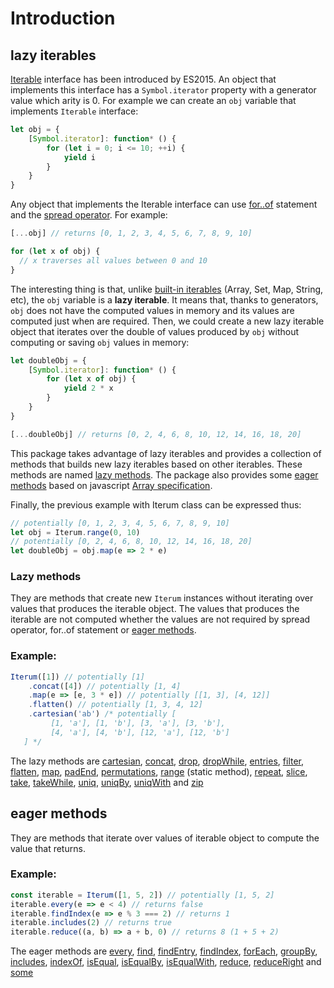 # Introduction

## lazy iterables

[Iterable](https://developer.mozilla.org/en-US/docs/Web/JavaScript/Reference/Iteration_protocols#The_iterable_protocol) interface has been introduced by ES2015. An object that implements this interface has a `Symbol.iterator` property with a generator value which arity is 0. For example we can create an `obj` variable that implements `Iterable` interface:

``` javascript
let obj = {
    [Symbol.iterator]: function* () {
        for (let i = 0; i <= 10; ++i) {
            yield i
        }
    }
}
```

Any object that implements the Iterable interface can use [for..of](https://developer.mozilla.org/en-US/docs/Web/JavaScript/Reference/Statements/for...of) statement and the [spread operator](https://developer.mozilla.org/en-US/docs/Web/JavaScript/Reference/Operators/Spread_operator). For example:

``` javascript 
[...obj] // returns [0, 1, 2, 3, 4, 5, 6, 7, 8, 9, 10]

for (let x of obj) {
  // x traverses all values between 0 and 10
}
```

The interesting thing is that, unlike [built-in iterables](https://developer.mozilla.org/en-US/docs/Web/JavaScript/Reference/Iteration_protocols#Built-in_iterables) (Array, Set, Map, String, etc), the `obj` variable is a **lazy iterable**. It means that, thanks to generators, `obj` does not have the computed values in memory and its values are computed just when are required. Then, we could create a new lazy iterable object that iterates over the double of values produced by `obj` without computing or saving `obj` values in memory:

``` javascript
let doubleObj = {
    [Symbol.iterator]: function* () {
        for (let x of obj) {
            yield 2 * x
        }
    }
}

[...doubleObj] // returns [0, 2, 4, 6, 8, 10, 12, 14, 16, 18, 20]
```

This package takes advantage of lazy iterables and provides a collection of methods that builds new lazy iterables based on other iterables. These methods are named [lazy methods](#lazy-methods). The package also provides some [eager methods](#eager-methods) based on javascript [Array specification](https://developer.mozilla.org/en-US/docs/Web/JavaScript/Reference/Global_Objects/Array). 

Finally, the previous example with Iterum class can be expressed thus:

``` javascript
// potentially [0, 1, 2, 3, 4, 5, 6, 7, 8, 9, 10]
let obj = Iterum.range(0, 10)
// potentially [0, 2, 4, 6, 8, 10, 12, 14, 16, 18, 20]
let doubleObj = obj.map(e => 2 * e)
```

### Lazy methods
They are methods that create new `Iterum` instances without iterating over values that produces the iterable object. The values that produces the iterable are not computed whether the values are not required by spread operator, for..of statement or [eager methods](#eager-methods).

### Example:
``` javascript
Iterum([1]) // potentially [1]
    .concat([4]) // potentially [1, 4]
    .map(e => [e, 3 * e]) // potentially [[1, 3], [4, 12]]
    .flatten() // potentially [1, 3, 4, 12]
    .cartesian('ab') /* potentially [
         [1, 'a'], [1, 'b'], [3, 'a'], [3, 'b'],
         [4, 'a'], [4, 'b'], [12, 'a'], [12, 'b']
   ] */
```

The lazy methods are [cartesian](API.md#cartesian-iterables), [concat](API.md#concat-iterables), [drop](API.md#drop-n--1), [dropWhile](API.md#dropwhile-predicate-context--this), [entries](API.md#entries-), [filter](API.md#filter-predicate-context--this), [flatten](API.md#flatten-depth--1), [map](API.md#map-cb-context--this), [padEnd](API.md#padend-length--0-value--undefined), [permutations](), [range](API.md#iterumrangestart--0-end--infinity-step--1) (static method), [repeat](API.md#repeatn--infinity), [slice](API.md#slice-start--0-end--infinity), [take](API.md#take-n--1), [takeWhile](API.md#takewhile-predicate-context--this), [uniq](API.md#uniq-), [uniqBy](API.md#uniqby-cb--e--e), [uniqWith](API.md#uniqwith-cmp--samevaluezero) and [zip](API.md#zip-iterables)

## eager methods

They are methods that iterate over values of iterable object to compute the value that returns.

### Example:
``` javascript
const iterable = Iterum([1, 5, 2]) // potentially [1, 5, 2]
iterable.every(e => e < 4) // returns false
iterable.findIndex(e => e % 3 === 2) // returns 1
iterable.includes(2) // returns true
iterable.reduce((a, b) => a + b, 0) // returns 8 (1 + 5 + 2) 
```

The eager methods are [every](API.md#every-predicate-context--this), [find](API.md#find-predicate-context--this), [findEntry](API.md#findentry-predicate-context--this), [findIndex](API.md#findindex-predicate-context--this), [forEach](API.md#foreach-cb-context),
[groupBy](API.md#groupby-cb--e--e),
[includes](API.md#includes-value-fromindex--0), [indexOf](API.md#indexof-value-fromindex--0), [isEqual](), [isEqualBy](), [isEqualWith](), [reduce](API.md#reduce-cb-initialvalue), [reduceRight](API.md#reduceright-cb-initialvalue) and [some](API.md#some-predicate-context--this)